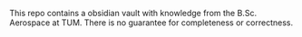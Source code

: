 This repo contains a obsidian vault with knowledge from the B.Sc. Aerospace at TUM. There is no guarantee for completeness or correctness.